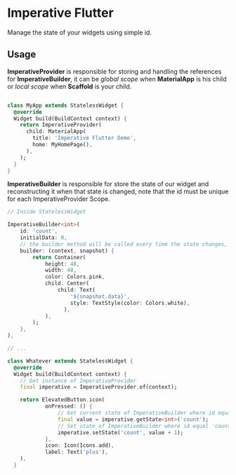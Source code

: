 # Imperative Flutter

Manage the state of your widgets using simple id.

## Usage
**ImperativeProvider** is responsible for storing and handling the references for **ImperativeBuilder**, it can be _global scope_ when **MaterialApp** is his child or _local scope_ when **Scaffold** is your child.
```dart

class MyApp extends StatelessWidget {
  @override
  Widget build(BuildContext context) {
    return ImperativeProvider(
      child: MaterialApp(
        title: 'Imperative Flutter Demo',
        home: MyHomePage(),
      ),
    );
  }
}
```

**ImperativeBuilder** is responsible for store the state of our widget and reconstructing it when that state is changed, note that the id must be unique for each ImperativeProvider Scope.
```dart
// Inside StatelessWidget

ImperativeBuilder<int>(
    id: 'count',
    initialData: 0,
    // the builder method will be called every time the state changes, updating only the widget within the scope.
    builder: (context, snapshot) {
        return Container(
            height: 48,
            width: 48,
            color: Colors.pink,
            child: Center(
                child: Text(
                    '${snapshot.data}',
                    style: TextStyle(color: Colors.white),
                  ),
            ),
        );
    },
),

// ...

class Whatever extends StatelessWidget {
  @override
  Widget build(BuildContext context) {
    // Get instance of ImperativeProvider
    final imperative = ImperativeProvider.of(context);

    return ElevatedButton.icon(
            onPressed: () {
                // Get current state of ImperativeBuilder where id equal 'count'
                final value = imperative.getState<int>('count');
                // Set state of ImperativeBuilder where id equal 'count' and rebuild
                imperative.setState('count', value + 1);
            },
            icon: Icon(Icons.add),
            label: Text('plus'),
    ),
  }
```